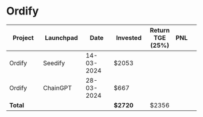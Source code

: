 # Ordify



<table data-full-width="true"><thead><tr><th width="152">Project</th><th width="138">Launchpad</th><th width="132">Date</th><th width="133">Invested</th><th>Return TGE (25%)</th><th>PNL</th><th></th></tr></thead><tbody><tr><td>Ordify</td><td>Seedify</td><td>14-03-2024</td><td>$2053</td><td></td><td></td><td></td></tr><tr><td>Ordify</td><td>ChainGPT</td><td>28-03-2024</td><td>$667</td><td></td><td></td><td></td></tr><tr><td><strong>Total</strong></td><td></td><td></td><td><strong>$2720</strong></td><td>$2356</td><td></td><td></td></tr></tbody></table>

